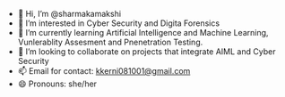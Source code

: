 - 👋 Hi, I’m @sharmakamakshi
- 👀 I’m interested in Cyber Security and Digita Forensics
- 🌱 I’m currently learning Artificial Intelligence and Machine Learning, Vunlerablity Assesment and Pnenetration Testing.
- 💞️ I’m looking to collaborate on projects that integrate AIML and Cyber Security
- 📫 Email for contact: kkerni081001@gmail.com
- 😄 Pronouns: she/her


<!---
sharmakamakshi/sharmakamakshi is a ✨ special ✨ repository because its `README.md` (this file) appears on your GitHub profile.
You can click the Preview link to take a look at your changes.
--->
